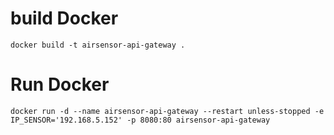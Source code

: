  # build Docker
    docker build -t airsensor-api-gateway .
 
 # Run Docker
    docker run -d --name airsensor-api-gateway --restart unless-stopped -e IP_SENSOR='192.168.5.152' -p 8080:80 airsensor-api-gateway